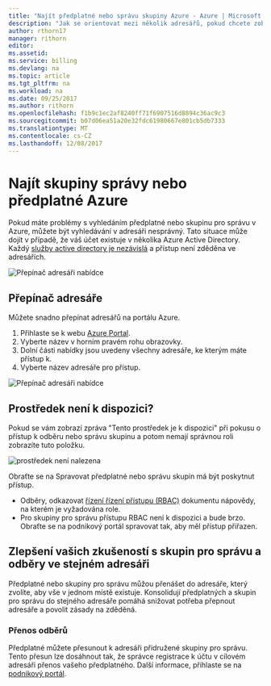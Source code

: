 ```yaml
---
title: "Najít předplatné nebo správu skupiny Azure - Azure | Microsoft Docs"
description: "Jak se orientovat mezi několik adresářů, pokud chcete zobrazit skupiny pro správu a odběry"
author: rthorn17
manager: rithorn
editor: 
ms.assetid: 
ms.service: billing
ms.devlang: na
ms.topic: article
ms.tgt_pltfrm: na
ms.workload: na
ms.date: 09/25/2017
ms.author: rithorn
ms.openlocfilehash: f1b9c1ec2af8240ff71f6907516d8894c36ac9c3
ms.sourcegitcommit: b07d06ea51a20e32fdc61980667e801cb5db7333
ms.translationtype: MT
ms.contentlocale: cs-CZ
ms.lasthandoff: 12/08/2017
---
```

# <a name="find-an-azure-subscription-or-management-group"></a>Najít skupiny správy nebo předplatné Azure

Pokud máte problémy s vyhledáním předplatné nebo skupinu pro správu v Azure, můžete být vyhledávání v adresáři nesprávný. Tato situace může dojít v případě, že váš účet existuje v několika Azure Active Directory. Každý [služby active directory je nezávislá](https://docs.microsoft.com/azure/active-directory/active-directory-licensing-directory-independence) a přístup není zděděna ve adresářích.      

![Přepínač adresáři nabídce](media/billing-enterprise-mgmt-groups/mgempty.png)



## <a name="switch-directories"></a>Přepínač adresáře 
Můžete snadno přepínat adresářů na portálu Azure.
1.  Přihlaste se k webu [Azure Portal](https://portal.azure.com).
2.  Vyberte název v horním pravém rohu obrazovky. 
3.  Dolní části nabídky jsou uvedeny všechny adresáře, ke kterým máte přístup k.
4.  Vyberte název adresáře pro přístup. 

![Přepínač adresáři nabídce](media/billing-enterprise-mgmt-groups/switch-directory.png)

## <a name="asset-is-unavailable"></a>Prostředek není k dispozici? 
Pokud se vám zobrazí zpráva "Tento prostředek je k dispozici" při pokusu o přístup k odběru nebo správu skupinu a potom nemají správnou roli zobrazíte tuto položku.  

![prostředek není nalezena](media/billing-enterprise-mgmt-groups/asset-not-found.png)

Obraťte se na Spravovat předplatné nebo správu skupin má být poskytnut přístup.  
* Odběry, odkazovat [řízení řízení přístupu (RBAC)](https://docs.microsoft.com/azure/active-directory/role-based-access-control-configure) dokumentu nápovědy, na kterém je vyžadována role.
* Pro skupiny pro správu přístupu RBAC není k dispozici a bude brzo. Obraťte se na podnikový portál spravovat tak, aby měl přístup přiřazen.   

## <a name="improve-your-experience-with-management-groups-and-subscriptions-in-the-same-directory"></a>Zlepšení vašich zkušeností s skupin pro správu a odběry ve stejném adresáři 
Předplatné nebo skupiny pro správu můžou přenášet do adresáře, který zvolíte, aby vše v jednom místě existuje.  Konsolidují předplatných a skupin pro správu do stejného adresáře pomáhá snižovat potřeba přepnout adresáře a povolit zásady na zděděná.  


### <a name="transfer-your-subscriptions"></a>Přenos odběrů 
Předplatné můžete přesunout k adresáři přidružené skupiny pro správu. Tento přesun lze dosáhnout tak, že správce registrace k účtu v cílovém adresáři přenos vašeho předplatného. Další informace, přihlaste se na [podnikový portál](https://ea.azure.com/helpdocs/changeAccountOwnerForASubscription).


 






